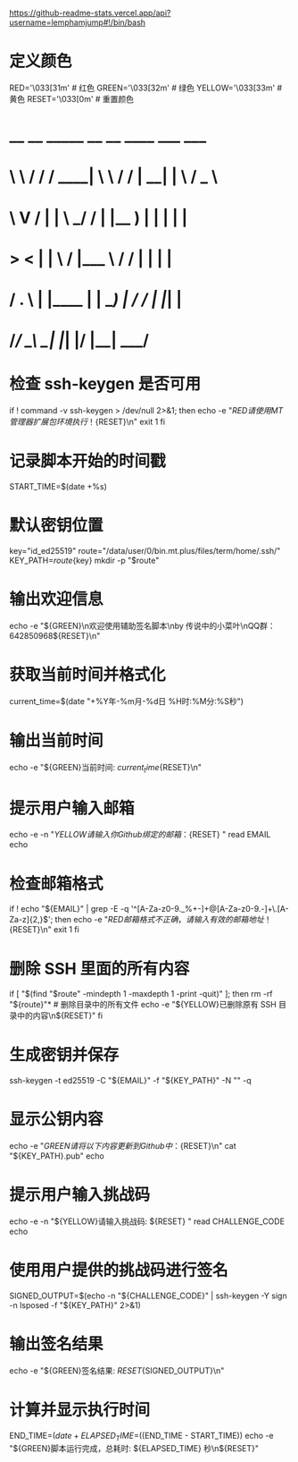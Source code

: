 https://github-readme-stats.vercel.app/api?username=lemphamjump#!/bin/bash

# 定义颜色
RED='\033[31m'          # 红色
GREEN='\033[32m'        # 绿色
YELLOW='\033[33m'       # 黄色
RESET='\033[0m'         # 重置颜色

#  __   __   _____  __     __  ____   ___     ___  
#  \ \ / /  / ____| \ \   / / | ____| |__ \   / _ \ 
#   \ V /  | |       \ \_/ /  | |__      ) | | | | |
#    > <   | |        \   /   |___ \    / /  | | | |
#   / . \  | |____     | |     ___) |  / /_  | |_| |
#  /_/ \_\  \_____|    |_|    |____/  |____|  \___/ 
#                                                   

# 检查 ssh-keygen 是否可用
if ! command -v ssh-keygen > /dev/null 2>&1; then
    echo -e "${RED}请使用 MT 管理器扩展包环境执行！${RESET}\n"
    exit 1
fi

# 记录脚本开始的时间戳
START_TIME=$(date +%s)

# 默认密钥位置
key="id_ed25519"
route="/data/user/0/bin.mt.plus/files/term/home/.ssh/"
KEY_PATH=${route}${key}
mkdir -p "$route"

# 输出欢迎信息
echo -e "${GREEN}\n欢迎使用辅助签名脚本\nby 传说中的小菜叶\nQQ群：642850968${RESET}\n"

# 获取当前时间并格式化
current_time=$(date "+%Y年-%m月-%d日 %H时:%M分:%S秒")

# 输出当前时间
echo -e "${GREEN}当前时间: ${current_time}${RESET}\n"

# 提示用户输入邮箱
echo -e -n "${YELLOW}请输入你 Github 绑定的邮箱：${RESET} "
read EMAIL
echo

# 检查邮箱格式
if ! echo "${EMAIL}" | grep -E -q '^[A-Za-z0-9._%+-]+@[A-Za-z0-9.-]+\.[A-Za-z]{2,}$'; then
    echo -e "${RED}邮箱格式不正确，请输入有效的邮箱地址！${RESET}\n"
    exit 1
fi

# 删除 SSH 里面的所有内容
if [ "$(find "$route" -mindepth 1 -maxdepth 1 -print -quit)" ]; then
    rm -rf "${route}"*  # 删除目录中的所有文件
    echo -e "${YELLOW}已删除原有 SSH 目录中的内容\n${RESET}"
fi

# 生成密钥并保存
ssh-keygen -t ed25519 -C "${EMAIL}" -f "${KEY_PATH}" -N "" -q

# 显示公钥内容
echo -e "${GREEN}请将以下内容更新到 Github 中：${RESET}\n"
cat "${KEY_PATH}.pub"
echo

# 提示用户输入挑战码
echo -e -n "${YELLOW}请输入挑战码: ${RESET} "
read CHALLENGE_CODE
echo

# 使用用户提供的挑战码进行签名
SIGNED_OUTPUT=$(echo -n "${CHALLENGE_CODE}" | ssh-keygen -Y sign -n lsposed -f "${KEY_PATH}" 2>&1)

# 输出签名结果
echo -e "${GREEN}签名结果: ${RESET}${SIGNED_OUTPUT}\n"

# 计算并显示执行时间
END_TIME=$(date +%s)
ELAPSED_TIME=$((END_TIME - START_TIME))
echo -e "${GREEN}脚本运行完成，总耗时: ${ELAPSED_TIME} 秒\n${RESET}"
